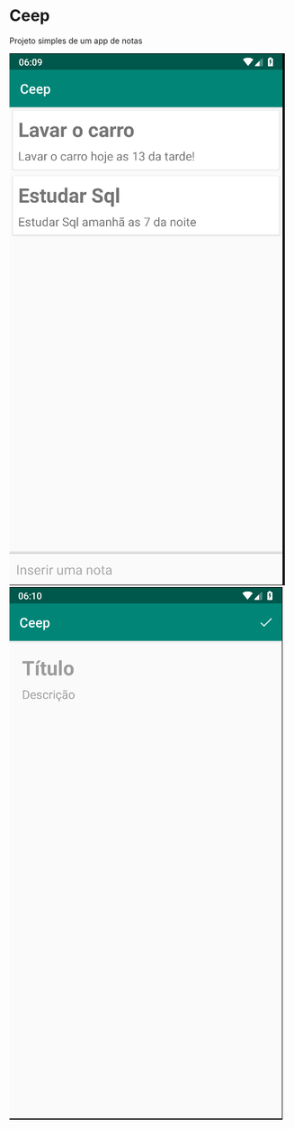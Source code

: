 # Ceep
Projeto simples de um app de notas

<img src="https://github.com/jdleite/Ceep/blob/master/app/1.PNG">
<img src="https://github.com/jdleite/Ceep/blob/master/app/2.PNG">
